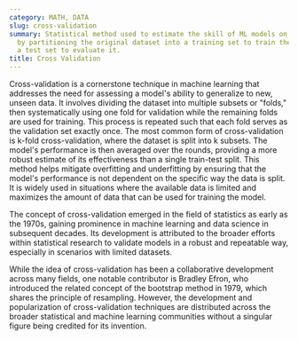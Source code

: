 ```yaml
---
category: MATH, DATA
slug: cross-validation
summary: Statistical method used to estimate the skill of ML models on unseen data
  by partitioning the original dataset into a training set to train the model and
  a test set to evaluate it.
title: Cross Validation
---
```


Cross-validation is a cornerstone technique in machine learning that addresses the need for assessing a model's ability to generalize to new, unseen data. It involves dividing the dataset into multiple subsets or "folds," then systematically using one fold for validation while the remaining folds are used for training. This process is repeated such that each fold serves as the validation set exactly once. The most common form of cross-validation is k-fold cross-validation, where the dataset is split into k subsets. The model's performance is then averaged over the rounds, providing a more robust estimate of its effectiveness than a single train-test split. This method helps mitigate overfitting and underfitting by ensuring that the model's performance is not dependent on the specific way the data is split. It is widely used in situations where the available data is limited and maximizes the amount of data that can be used for training the model.

The concept of cross-validation emerged in the field of statistics as early as the 1970s, gaining prominence in machine learning and data science in subsequent decades. Its development is attributed to the broader efforts within statistical research to validate models in a robust and repeatable way, especially in scenarios with limited datasets.

While the idea of cross-validation has been a collaborative development across many fields, one notable contributor is Bradley Efron, who introduced the related concept of the bootstrap method in 1979, which shares the principle of resampling. However, the development and popularization of cross-validation techniques are distributed across the broader statistical and machine learning communities without a singular figure being credited for its invention.
